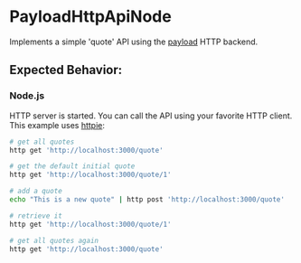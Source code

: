 # PayloadHttpApiNode

Implements a simple 'quote' API using the [payload](https://github.com/hoodunit/purescript-payload) HTTP backend.

## Expected Behavior:

### Node.js

HTTP server is started. You can call the API using your favorite HTTP client.
This example uses [httpie](https://httpie.org/):
```sh
# get all quotes
http get 'http://localhost:3000/quote'

# get the default initial quote
http get 'http://localhost:3000/quote/1'

# add a quote
echo "This is a new quote" | http post 'http://localhost:3000/quote'

# retrieve it
http get 'http://localhost:3000/quote/1'

# get all quotes again
http get 'http://localhost:3000/quote'
```
